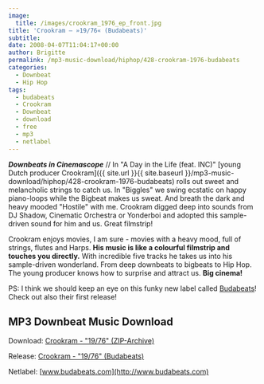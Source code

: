 ```yaml
---
image:
  title: /images/crookram_1976_ep_front.jpg
title: 'Crookram – »19/76« (Budabeats)'
subtitle: 
date: 2008-04-07T11:04:17+00:00
author: Brigitte
permalink: /mp3-music-download/hiphop/428-crookram-1976-budabeats
categories:
  - Downbeat
  - Hip Hop
tags:
  - budabeats
  - Crookram
  - Downbeat
  - download
  - free
  - mp3
  - netlabel
---
```

***Downbeats in Cinemascope*** // In "A Day in the Life (feat. INC)" [young Dutch producer Crookram]({{ site.url }}{{ site.baseurl }}/mp3-music-download/hiphop/428-crookram-1976-budabeats) rolls out sweet and melancholic strings to catch us. In "Biggles" we swing ecstatic on happy piano-loops while the Bigbeat makes us sweat. And breath the dark and heavy mooded "Hostile" with me. Crookram digged deep into sounds from DJ Shadow, Cinematic Orchestra or Yonderboi and adopted this sample-driven sound for him and us. Great filmstrip!<!--more-->

Crookram enjoys movies, I am sure - movies with a heavy mood, full of strings, flutes and Harps. **His music is like a colourful filmstrip and touches you directly.** With incredible five tracks he takes us into his sample-driven wonderland. From deep downbeats to bigbeats to Hip Hop. The young producer knows how to surprise and attract us. **Big cinema!**

PS: I think we should keep an eye on this funky new label called [Budabeats](http://www.budabeats.com/)! Check out also their first release!

## MP3 Downbeat Music Download

Download: [Crookram - "19/76" (ZIP-Archive)](http://www.budabeats.com/bube002/bube002.zip)
  
Release: [Crookram - "19/76" (Budabeats)](http://www.budabeats.com/bube002.htm)
  
Netlabel: [www.budabeats.com](http://www.budabeats.com)